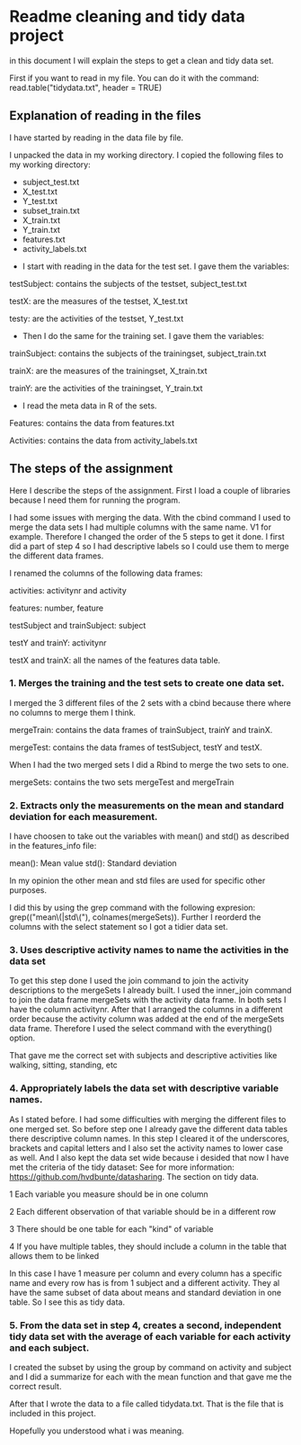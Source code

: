 # Readme cleaning and tidy data project

in this document I will explain the steps to get a clean and tidy data set.

First if you want to read in my file. You can do it with the command: read.table("tidydata.txt", header = TRUE)

## Explanation of reading in the files

I have started by reading in the data file by file. 

I unpacked the data in my working directory. I copied the following files to my working directory:
- subject_test.txt
- X_test.txt
- Y_test.txt
- subset_train.txt
- X_train.txt
- Y_train.txt
- features.txt
- activity_labels.txt

* I start with reading in the data for the test set. I gave them the variables:

testSubject: contains the subjects of the testset, subject_test.txt

testX: are the measures of the testset, X_test.txt

testy: are the activities of the testset, Y_test.txt

* Then I do the same for the training set. I gave them the variables:

trainSubject: contains the subjects of the trainingset, subject_train.txt

trainX: are the measures of the trainingset, X_train.txt

trainY: are the activities of the trainingset, Y_train.txt

* I read the meta data in R of the sets.

Features: contains the data from features.txt

Activities: contains the data from activity_labels.txt

## The steps of the assignment

Here I describe the steps of the assignment. 
First I load a couple of libraries because I need them for running the program.

I had some issues with merging the data. With the cbind command I used to merge the data sets I had multiple columns with the same name. V1 for example. Therefore I changed the order of the 5 steps to get it done.
I first did a part of step 4 so I had descriptive labels so I could use them to merge the different data frames.

I renamed the columns of the following data frames:

activities: activitynr and activity

features: number, feature

testSubject and trainSubject: subject 

testY and trainY: activitynr

testX and trainX: all the names of the features data table. 

### 1. Merges the training and the test sets to create one data set.
I merged the 3 different files of the 2 sets with a cbind because there where no columns to merge them I think.

mergeTrain: contains the data frames of trainSubject, trainY and trainX.

mergeTest: contains the data frames of testSubject, testY and testX.

When I had the two merged sets I did a Rbind to merge the two sets to one. 

mergeSets: contains the two sets mergeTest and mergeTrain

### 2. Extracts only the measurements on the mean and standard deviation for each measurement. 

I have choosen to take out the variables with mean() and std() as described in the features_info file:

mean(): Mean value
std(): Standard deviation

In my opinion the other mean and std files are used for specific other purposes. 

I did this by using the grep command with the following expresion: grep(("mean\\(|std\\("), colnames(mergeSets)).
Further I reorderd the columns with the select statement so I got a tidier data set. 

### 3. Uses descriptive activity names to name the activities in the data set

To get this step done I used the join command to join the activity descriptions to the mergeSets I already built. I used the inner_join command to join the data frame mergeSets with the activity data frame. In both sets I have the column activitynr. After that I arranged the columns in a different order because the activity column was added at the end of the mergeSets data frame. Therefore I used the select command with the everything() option.

That gave me the correct set with subjects and descriptive activities like walking, sitting, standing, etc

### 4. Appropriately labels the data set with descriptive variable names. 

As I stated before. I had some difficulties with merging the different files to one merged set. So before step one I already gave the different data tables there descriptive column names. In this step I cleared it of the underscores, brackets and capital letters and I also set the activity names to lower case as well.  And I also kept the data set wide because i desided that now I have met the criteria of the tidy dataset:
See for more information: https://github.com/hvdbunte/datasharing. The section on tidy data.

1 Each variable you measure should be in one column

2 Each different observation of that variable should be in a different row

3 There should be one table for each "kind" of variable

4 If you have multiple tables, they should include a column in the table that allows them to be linked

In this case I have 1 measure per column and every column has a specific name and every row has is from 1 subject and a different activity. They al have the same subset of data about means and standard deviation in one table. So I see this as tidy data. 

### 5. From the data set in step 4, creates a second, independent tidy data set with the average of each variable for each activity and each subject.

I created the subset by using the group by command on activity and subject and I did a summarize for each with the mean function and that gave me the correct result. 

After that I wrote the data to a file called tidydata.txt. That is the file that is included in this project. 

Hopefully you understood what i was meaning. 



